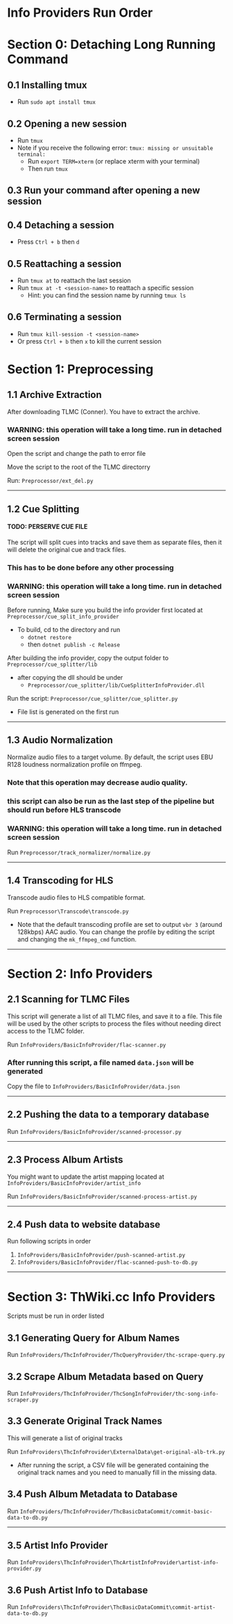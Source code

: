 # Info Providers Run Order

# Section 0: Detaching Long Running Command

## 0.1 Installing tmux
- Run `sudo apt install tmux`

## 0.2 Opening a new session
- Run `tmux`
- Note if you receive the following error: `tmux: missing or unsuitable terminal:`
    - Run `export TERM=xterm` (or replace xterm with your terminal)
    - Then run `tmux`

## 0.3 Run your command after opening a new session

## 0.4 Detaching a session
- Press `Ctrl + b` then `d`

## 0.5 Reattaching a session
- Run `tmux at` to reattach the last session
- Run `tmux at -t <session-name>` to reattach a specific session
    - Hint: you can find the session name by running `tmux ls`

## 0.6 Terminating a session
- Run `tmux kill-session -t <session-name>`
- Or press `Ctrl + b` then `x` to kill the current session

# Section 1: Preprocessing

## 1.1 Archive Extraction
After downloading TLMC (Conner). You have to extract the archive.

### WARNING: this operation will take a long time. run in detached screen session

Open the script and change the path to error file

Move the script to the root of the TLMC directorry

Run: `Preprocessor/ext_del.py`

---

## 1.2 Cue Splitting

#### TODO: PERSERVE CUE FILE
The script will split cues into tracks and save them as separate files, then it will delete the original cue and track files.

### This has to be done before any other processing

### WARNING: this operation will take a long time. run in detached screen session

Before running, Make sure you build the info provider first located at `Preprocessor/cue_split_info_provider`
- To build, cd to the directory and run
    - `dotnet restore`
    - then `dotnet publish -c Release`

After building the info provider, copy the output folder to `Preprocessor/cue_splitter/lib`
- after copying the dll should be under
    - `Preprocessor/cue_splitter/lib/CueSplitterInfoProvider.dll`

Run the script: `Preprocessor/cue_splitter/cue_splitter.py`
- File list is generated on the first run

---

## 1.3 Audio Normalization

Normalize audio files to a target volume. By default, the script uses EBU R128 loudness normalization profile on ffmpeg. 

### Note that this operation may decrease audio quality.

### this script can also be run as the last step of the pipeline but should run before HLS transcode

### WARNING: this operation will take a long time. run in detached screen session

Run `Preprocessor/track_normalizer/normalize.py`

---

## 1.4 Transcoding for HLS

Transcode audio files to HLS compatible format.

Run `Preprocessor\Transcode\transcode.py`
- Note that the default transcoding profile are set to output `vbr 3` (around 128kbps) AAC audio. You can change the profile by editing the script and changing the `mk_ffmpeg_cmd` function.

---

# Section 2: Info Providers

## 2.1 Scanning for TLMC Files

This script will generate a list of all TLMC files, and save it to a file. This file will be used by the other scripts to process the files without needing direct access to the TLMC folder.

Run `InfoProviders/BasicInfoProvider/flac-scanner.py`

### After running this script, a file named `data.json` will be generated

Copy the file to `InfoProviders/BasicInfoProvider/data.json`

---

## 2.2 Pushing the data to a temporary database

Run `InfoProviders/BasicInfoProvider/scanned-processor.py`

---

## 2.3 Process Album Artists

You might want to update the artist mapping located at `InfoProviders/BasicInfoProvider/artist_info`



Run `InfoProviders/BasicInfoProvider/scanned-process-artist.py`

---

## 2.4 Push data to website database

Run following scripts in order
1. `InfoProviders/BasicInfoProvider/push-scanned-artist.py`
2. `InfoProviders/BasicInfoProvider/flac-scanned-push-to-db.py`

---

# Section 3: ThWiki.cc Info Providers

Scripts must be run in order listed

## 3.1 Generating Query for Album Names

Run `InfoProviders/ThcInfoProvider/ThcQueryProvider/thc-scrape-query.py`

## 3.2 Scrape Album Metadata based on Query

Run `InfoProviders/ThcInfoProvider/ThcSongInfoProvider/thc-song-info-scraper.py`

## 3.3 Generate Original Track Names

This will generate a list of original tracks

Run `InfoProviders\ThcInfoProvider\ExternalData\get-original-alb-trk.py`

- After running the script, a CSV file will be generated containing the original track names and you need to manually fill in the missing data. 

## 3.4 Push Album Metadata to Database

Run `InfoProviders/ThcInfoProvider/ThcBasicDataCommit/commit-basic-data-to-db.py`

--- 
## 3.5 Artist Info Provider
Run `InfoProviders\ThcInfoProvider\ThcArtistInfoProvider\artist-info-provider.py`

## 3.6 Push Artist Info to Database
Run `InfoProviders\ThcInfoProvider\ThcBasicDataCommit\commit-artist-data-to-db.py`
